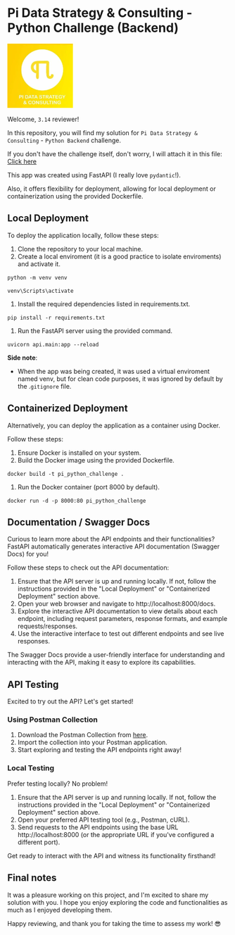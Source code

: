 # Pi Data Strategy & Consulting - Python Challenge (Backend)
![pi_data_strategy_&_consulting_logo](pi_logo.png)

Welcome, `3.14` reviewer!

In this repository, you will find my solution for `Pi Data Strategy & Consulting` - `Python Backend` challenge.

If you don't have the challenge itself, don't worry, I will attach it in this file: [Click here](https://github.com/AugustoCarloPareja/pi_python_challenge/blob/master/ChallengePython-Interview.docx)

This app was created using FastAPI (I really love `pydantic`!).

Also, it offers flexibility for deployment, allowing for local deployment or containerization using the provided Dockerfile.

## Local Deployment
To deploy the application locally, follow these steps:
1. Clone the repository to your local machine.
1. Create a local enviroment (it is a good practice to isolate enviroments) and activate it.
```
python -m venv venv
```
```
venv\Scripts\activate
```
1. Install the required dependencies listed in requirements.txt.
```
pip install -r requirements.txt
```
1. Run the FastAPI server using the provided command.
```
uvicorn api.main:app --reload
```

**Side note**:
- When the app was being created, it was used a virtual enviroment named venv, but for clean code purposes, it was ignored by default by the .`gitignore` file.

## Containerized Deployment
Alternatively, you can deploy the application as a container using Docker. 

Follow these steps:
1. Ensure Docker is installed on your system.
1. Build the Docker image using the provided Dockerfile.
  ```
docker build -t pi_python_challenge .
  ```
1. Run the Docker container (port 8000 by default).
  ```
docker run -d -p 8000:80 pi_python_challenge
  ```

## Documentation / Swagger Docs
Curious to learn more about the API endpoints and their functionalities? FastAPI automatically generates interactive API documentation (Swagger Docs) for you!

Follow these steps to check out the API documentation:
1. Ensure that the API server is up and running locally. If not, follow the instructions provided in the "Local Deployment" or "Containerized Deployment" section above.
1. Open your web browser and navigate to http://localhost:8000/docs.
1. Explore the interactive API documentation to view details about each endpoint, including request parameters, response formats, and example requests/responses.
1. Use the interactive interface to test out different endpoints and see live responses.

The Swagger Docs provide a user-friendly interface for understanding and interacting with the API, making it easy to explore its capabilities.

## API Testing
Excited to try out the API? Let's get started!

### Using Postman Collection
1. Download the Postman Collection from [here](https://github.com/AugustoCarloPareja/pi_python_challenge/blob/master/docs/PI%20DS%20%26%20Consulting-%20Python%20Challenge.postman_collection.json).
1. Import the collection into your Postman application.
1. Start exploring and testing the API endpoints right away!

### Local Testing
Prefer testing locally? No problem!

1. Ensure that the API server is up and running locally. If not, follow the instructions provided in the "Local Deployment" or "Containerized Deployment" section above.
1. Open your preferred API testing tool (e.g., Postman, cURL).
1. Send requests to the API endpoints using the base URL http://localhost:8000 (or the appropriate URL if you've configured a different port).

Get ready to interact with the API and witness its functionality firsthand!

## Final notes
It was a pleasure working on this project, and I'm excited to share my solution with you. I hope you enjoy exploring the code and functionalities as much as I enjoyed developing them.

Happy reviewing, and thank you for taking the time to assess my work! 😎
